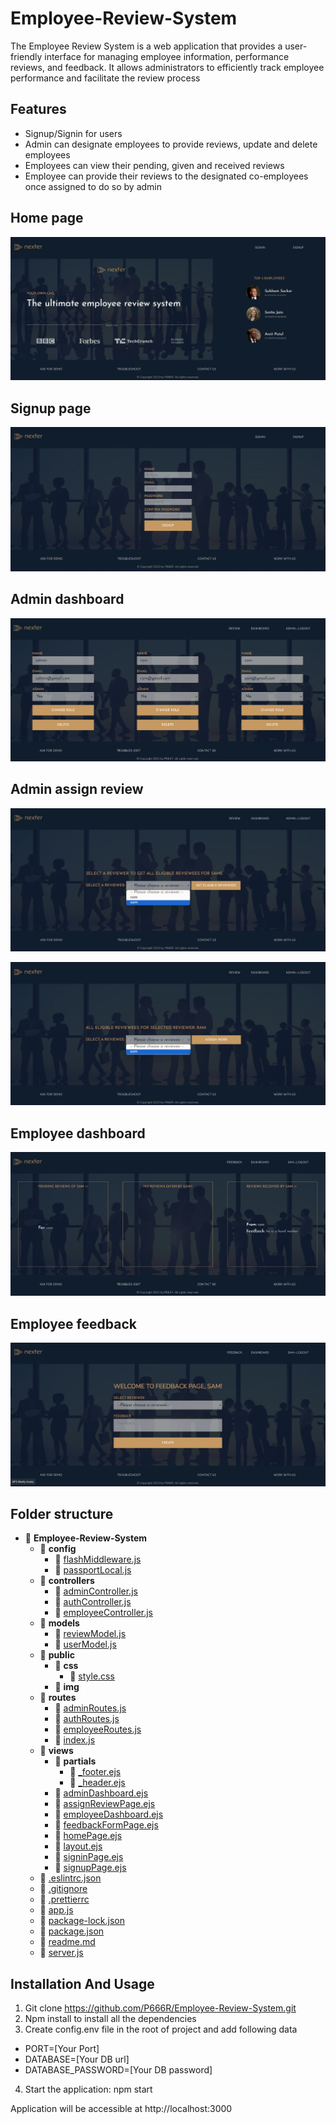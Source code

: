 # Employee-Review-System

The Employee Review System is a web application that provides a user-friendly interface for managing employee information, performance reviews, and feedback. It allows administrators to efficiently track employee performance and facilitate the review process

## Features

- Signup/Signin for users
- Admin can designate employees to provide reviews, update and delete employees
- Employees can view their pending, given and received reviews
- Employee can provide their reviews to the designated co-employees once assigned to do so by admin

## Home page

![screen](/public/img/landing1.jpg)

## Signup page

![screen](/public/img/singup2.jpg)

## Admin dashboard

![screen](/public/img/admindashboard3.jpg)

## Admin assign review

![screen](/public/img/adminreview4.jpg)

![screen](/public/img/adminreview5.jpg)

## Employee dashboard

![screen](/public/img/empdash6.jpg)

## Employee feedback

![screen](/public/img/empfeed7.jpg)

## Folder structure

- 📂 **Employee\-Review\-System**
  - 📂 **config**
    - 📄 [flashMiddleware.js](config/flashMiddleware.js)
    - 📄 [passportLocal.js](config/passportLocal.js)
  - 📂 **controllers**
    - 📄 [adminController.js](controllers/adminController.js)
    - 📄 [authController.js](controllers/authController.js)
    - 📄 [employeeController.js](controllers/employeeController.js)
  - 📂 **models**
    - 📄 [reviewModel.js](models/reviewModel.js)
    - 📄 [userModel.js](models/userModel.js)
  - 📂 **public**
    - 📂 **css**
      - 📄 [style.css](public/css/style.css)
    - 📂 **img**
  - 📂 **routes**
    - 📄 [adminRoutes.js](routes/adminRoutes.js)
    - 📄 [authRoutes.js](routes/authRoutes.js)
    - 📄 [employeeRoutes.js](routes/employeeRoutes.js)
    - 📄 [index.js](routes/index.js)
  - 📂 **views**
    - 📂 **partials**
      - 📄 [\_footer.ejs](views/partials/_footer.ejs)
      - 📄 [\_header.ejs](views/partials/_header.ejs)
    - 📄 [adminDashboard.ejs](views/adminDashboard.ejs)
    - 📄 [assignReviewPage.ejs](views/assignReviewPage.ejs)
    - 📄 [employeeDashboard.ejs](views/employeeDashboard.ejs)
    - 📄 [feedbackFormPage.ejs](views/feedbackFormPage.ejs)
    - 📄 [homePage.ejs](views/homePage.ejs)
    - 📄 [layout.ejs](views/layout.ejs)
    - 📄 [signinPage.ejs](views/signinPage.ejs)
    - 📄 [signupPage.ejs](views/signupPage.ejs)
  - 📄 [.eslintrc.json](.eslintrc.json)
  - 📄 [.gitignore](.gitignore)
  - 📄 [.prettierrc](.prettierrc)
  - 📄 [app.js](app.js)
  - 📄 [package\-lock.json](package-lock.json)
  - 📄 [package.json](package.json)
  - 📄 [readme.md](readme.md)
  - 📄 [server.js](server.js)

## Installation And Usage

1. Git clone https://github.com/P666R/Employee-Review-System.git
2. Npm install to install all the dependencies
3. Create config.env file in the root of project and add following data

- PORT=[Your Port]
- DATABASE=[Your DB url]
- DATABASE_PASSWORD=[Your DB password]

4. Start the application: npm start

Application will be accessible at http://localhost:3000
